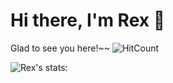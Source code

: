 # Hi there, I'm Rex 👋

Glad to see you here!~~ ![HitCount](https://hits.dwyl.com/rextumlos/rextumlos.svg?style=flat-square)

![Rex's stats:](https://github-readme-stats.vercel.app/api?username=rextumlos&show_icons=true&theme=dark#gh-dark-mode-only)

<!--START_SECTION:waka-->
<!--END_SECTION:waka-->
